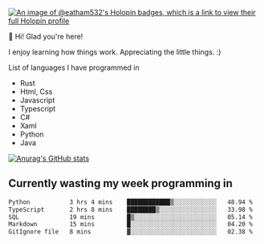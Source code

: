 [![An image of @eatham532's Holopin badges, which is a link to view their full Holopin profile](https://holopin.me/eatham532)](https://holopin.io/@eatham532)


👋 Hi! Glad you're here!

I enjoy learning how things work. Appreciating the little things. :)


List of languages I have programmed in
- Rust
- Html, Css
- Javascript
- Typescript
- C#
- Xaml
- Python
- Java

[![Anurag's GitHub stats](https://github-readme-stats.vercel.app/api?username=Eatham532&theme=dark)](https://github.com/anuraghazra/github-readme-stats)


## Currently wasting my week programming in
<!--START_SECTION:waka-->

```txt
Python           3 hrs 4 mins    ████████████▒░░░░░░░░░░░░   48.94 %
TypeScript       2 hrs 8 mins    ████████▒░░░░░░░░░░░░░░░░   33.98 %
SQL              19 mins         █▒░░░░░░░░░░░░░░░░░░░░░░░   05.14 %
Markdown         15 mins         █░░░░░░░░░░░░░░░░░░░░░░░░   04.20 %
GitIgnore file   8 mins          ▓░░░░░░░░░░░░░░░░░░░░░░░░   02.38 %
```

<!--END_SECTION:waka-->
